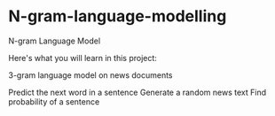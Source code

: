 # N-gram-language-modelling
N-gram Language Model


Here's what you will learn in this project:

 3-gram language model on news documents
    
Predict the next word in a sentence
 Generate a random news text
    Find probability of a sentence

